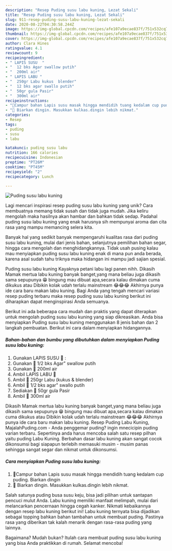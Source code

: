 ```yaml
---
description: "Resep Puding susu labu kuning, Lezat Sekali"
title: "Resep Puding susu labu kuning, Lezat Sekali"
slug: 911-resep-puding-susu-labu-kuning-lezat-sekali
date: 2020-08-22T04:30:58.244Z
image: https://img-global.cpcdn.com/recipes/afe107a9ecae837f/751x532cq70/puding-susu-labu-kuning-foto-resep-utama.jpg
thumbnail: https://img-global.cpcdn.com/recipes/afe107a9ecae837f/751x532cq70/puding-susu-labu-kuning-foto-resep-utama.jpg
cover: https://img-global.cpcdn.com/recipes/afe107a9ecae837f/751x532cq70/puding-susu-labu-kuning-foto-resep-utama.jpg
author: Clara Hines
ratingvalue: 4.1
reviewcount: 9
recipeingredient:
- " LAPIS SUSU  "
- "  12 bks Agar swallow putih"
- "  200ml air"
- " LAPIS LABU "
- "  250gr Labu kukus  blender"
- "  12 bks agar swallo putih"
- "  50gr gula Pasir"
- "  300ml air"
recipeinstructions:
- "💙Campur bahan Lapis susu masak hingga mendidih tuang kedalam cup puding. Biarkan dingin"
- "💙 Biarkan dingin. Masukkan kulkas.dingin lebih nikmat."
categories:
- Resep
tags:
- puding
- susu
- labu

katakunci: puding susu labu 
nutrition: 166 calories
recipecuisine: Indonesian
preptime: "PT26M"
cooktime: "PT45M"
recipeyield: "2"
recipecategory: Lunch

---
```



![Puding susu labu kuning](https://img-global.cpcdn.com/recipes/afe107a9ecae837f/751x532cq70/puding-susu-labu-kuning-foto-resep-utama.jpg)

Lagi mencari inspirasi resep puding susu labu kuning yang unik? Cara membuatnya memang tidak susah dan tidak juga mudah. Jika keliru mengolah maka hasilnya akan hambar dan bahkan tidak sedap. Padahal puding susu labu kuning yang enak harusnya sih mempunyai aroma dan cita rasa yang mampu memancing selera kita.

Banyak hal yang sedikit banyak mempengaruhi kualitas rasa dari puding susu labu kuning, mulai dari jenis bahan, selanjutnya pemilihan bahan segar, hingga cara mengolah dan menghidangkannya. Tidak usah pusing kalau mau menyiapkan puding susu labu kuning enak di mana pun anda berada, karena asal sudah tahu triknya maka hidangan ini mampu jadi sajian spesial.

Puding susu labu kuning Kayaknya petani labu lagi panen nihh. Dikasih Mamak mertua labu kuning banyak banget,yang mana beliau juga dikasih sama sepupunya 😁 bingung mau dibuat apa,secara kalau dimakan cuma dikukus atau Dibikin kolak udah terlalu mainstream 😂😂😂 Akhirnya punya ide cara baru makan labu kuning. Bagi Anda yang tengah mencari variasi resep puding terbaru maka resep puding susu labu kuning berikut ini diharapkan dapat menginspirasi Anda semuanya.


Berikut ini ada beberapa cara mudah dan praktis yang dapat diterapkan untuk mengolah puding susu labu kuning yang siap dikreasikan. Anda bisa menyiapkan Puding susu labu kuning menggunakan 8 jenis bahan dan 2 langkah pembuatan. Berikut ini cara dalam menyiapkan hidangannya.

<!--inarticleads1-->

##### Bahan-bahan dan bumbu yang dibutuhkan dalam menyiapkan Puding susu labu kuning:

1. Gunakan  LAPIS SUSU 🍶 :
1. Gunakan  🍮 1/2 bks Agar&#34; swallow putih
1. Gunakan  🍮 200ml air
1. Ambil  LAPIS LABU 🎃
1. Ambil  🍮 250gr Labu (kukus &amp; blender)
1. Ambil  🍮 1/2 bks agar&#34; swallo putih
1. Sediakan  🍮 50gr gula Pasir
1. Ambil  🍮 300ml air


Dikasih Mamak mertua labu kuning banyak banget,yang mana beliau juga dikasih sama sepupunya 😁 bingung mau dibuat apa,secara kalau dimakan cuma dikukus atau Dibikin kolak udah terlalu mainstream 😂😂😂 Akhirnya punya ide cara baru makan labu kuning. Resep Puding Labu Kuning, MajalahPuding.com - Anda penggemar puding? ingin mnecicipin puding varian terbaru. Sepertinya anda harus mencoba salah satu resep pilhan yaitu puding Labu Kuning. Berbahan dasar labu kuning akan sangat cocok dikonsumsi bagi siapapun terlebih memasuki musim - musim panas sehingga sangat segar dan nikmat untuk dikonsumsi. 

<!--inarticleads2-->

##### Cara menyiapkan Puding susu labu kuning:

1. 💙Campur bahan Lapis susu masak hingga mendidih tuang kedalam cup puding. Biarkan dingin
1. 💙 Biarkan dingin. Masukkan kulkas.dingin lebih nikmat.


Salah satunya puding busa susu keju, bisa jadi pilihan untuk santapan pencuci mulut Anda. Labu kuning memiliki manfaat melimpah, mulai dari melancarkan pencernaan hingga cegah kanker. Nikmati kebaikannya dengan resep labu kuning berikut ini! Labu kuning ternyata bisa dijadikan sebagai topping bahkan bahan tambahan untuk membuat puding. Pastinya rasa yang diberikan tak kalah menarik dengan rasa-rasa puding yang lainnya. 

Bagaimana? Mudah bukan? Itulah cara membuat puding susu labu kuning yang bisa Anda praktikkan di rumah. Selamat mencoba!
